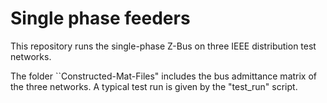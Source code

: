 # Single phase feeders  

This repository runs the single-phase Z-Bus on three IEEE distribution test networks. 

The folder ``Constructed-Mat-Files" includes the bus admittance matrix of the three networks.  A typical test run is given by the "test_run" script. 
